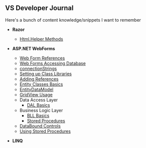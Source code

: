 ##  VS Developer Journal

Here's a bunch of content knowledge/snippets I want to remember

- **Razor**
  - [Html.Helper Methods](razorHtmlHelper.md)

- **ASP.NET WebForms**
  - [Web Form References](WebFormReferences.md)
  - [Web Forms Accessing Database](WebFormsAccessingDatabase.md)
  - [connectionStrings](connectionString.md)
  - [Setting up Class Libraries](ClassLibrary.md)
  - [Adding References](WebFormReferences.md)
  - [Entity Classes Basics](EntityClass.md)
  - [EntityDataModel](EntityDataModel.md)
  - [GridView Usage](GridviewUsage.md)
  - Data Access Layer
    - [DAL Basics](DALBasics.md)
  - Business Logic Layer
    - [BLL Basics](BLLBasics)
    - [Stored Procedures](UsingStoredProcedures.md)
  - [DataBound Controls](DataBoundControls.md)
  - [Using Stored Procedures](UsingStoredProcedures.md)

- **LINQ**
